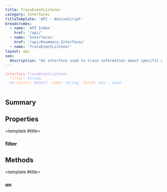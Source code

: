 ```yaml
---
title: TraceEventListener
category: Interfaces
titleTemplate: 'API - NativeScript'
breadcrumbs:
  - name: 'API Index'
    href: '/api/'
  - name: 'Interfaces'
    href: '/api/#summary-Interfaces'
  - name: 'TraceEventListener'
layout: api
seo:
  description: "An interface used to trace information about specific event."
---
```


<!-- This page is auto generated, do not edit manually. -->
<!-- Run "yarn generate:api-docs" to regenerate -->

<script setup lang="ts">
  import { provide } from "vue";
  import API_DATA from "./TraceEventListener.data.json";
  
  provide('API_DATA', API_DATA);
</script>

<APIRefHierarchy v-once />

<pre class="not-prose [&_a]:text-blue-400 [&_a]:no-underline"><code><span class="line"><span style="color: #F97583">interface</span><span style="color: #E1E4E8"> </span><span style="color: #B392F0">TraceEventListener</span><span style="color: #E1E4E8"> {</span></span>
<span class="line"><span style="color: #E1E4E8">  </span><span style="color: #FFAB70">filter</span><span style="color: #F97583">:</span><span style="color: #E1E4E8"> </span><span style="color: #79B8FF">string</span><span style="color: #E1E4E8">;</span></span>
<span class="line"><span style="color: #E1E4E8">  </span><span style="color: #B392F0">on</span><span style="color: #E1E4E8">(</span><span style="color: #FFAB70">object</span><span style="color: #F97583">:</span><span style="color: #E1E4E8"> </span><span style="color: #B392F0">Object</span><span style="color: #E1E4E8">, </span><span style="color: #FFAB70">name</span><span style="color: #F97583">:</span><span style="color: #E1E4E8"> </span><span style="color: #79B8FF">string</span><span style="color: #E1E4E8">, </span><span style="color: #FFAB70">data</span><span style="color: #F97583">?:</span><span style="color: #E1E4E8"> </span><span style="color: #79B8FF">any</span><span style="color: #E1E4E8">)</span><span style="color: #F97583">:</span><span style="color: #E1E4E8"> </span><span style="color: #79B8FF">void</span><span style="color: #E1E4E8">;</span></span>
<span class="line"><span style="color: #E1E4E8">}</span></span></code></pre>

<APIRefComment commentBase64="eyJibG9ja1RhZ3MiOltdLCJtb2RpZmllclRhZ3MiOnt9LCJzdW1tYXJ5IjpbeyJraW5kIjoidGV4dCIsInRleHQiOiJBbiBpbnRlcmZhY2UgdXNlZCB0byB0cmFjZSBpbmZvcm1hdGlvbiBhYm91dCBzcGVjaWZpYyBldmVudC4ifV19" v-once />

## <Heading ignore>Summary</Heading>

<APIRefSummary v-once />

## Properties

<div class="">

<APIRef for="5068" v-once>

<template #title>

### filter

</template>

</APIRef>

</div>

## Methods

<div class="">

<APIRef for="5069" v-once>

<template #title>

### on

</template>

</APIRef>

</div>
